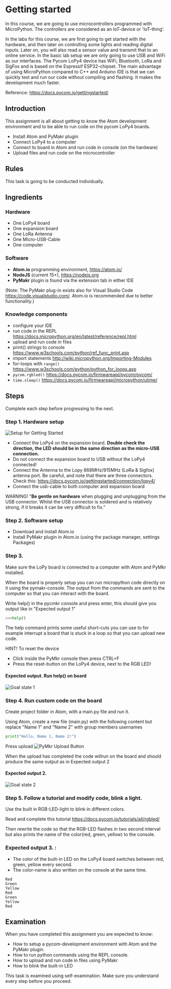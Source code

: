 # Getting started

In this course, we are going to use microcontrollers programmed with MicroPython. The controllers are considered as an IoT-device or 'IoT-thing'.

In the labs for this course, we are first going to get started with the hardware, and then later on controlling some lights and reading digital inputs. Later on, you will also read a sensor value and transmit that to an online service. In the basic lab setup we are only going to use USB and WiFi as our interfaces. The Pycom LoPy4 device has WiFi, Bluetooth, LoRa and SigFox and is based on the Espressif ESP32-chipset. The main advantage of using MicroPython compared to C++ and Arduino IDE is that we can quickly test and run our code without compiling and flashing. It makes the development much faster.

Reference:
https://docs.pycom.io/gettingstarted/

## Introduction

This assignment is all about getting to know the Atom development environment and to be able to run code on the pycom LoPy4 boards.

 * Install Atom and PyMakr plugin
 * Connect LoPy4 to a computer
 * Connect to board in Atom and run code in console (on the hardware)
 * Upload files and run code on the microcontroller

## Rules
This task is going to be conducted individually.

## Ingredients

### Hardware
 * One LoPy4 board
 * One expansion board
 * One LoRa Antenna
 * One Micro-USB-Cable
 * One computer

### Software
 * **Atom.io** programming environment, https://atom.io/
 * **NodeJS** (current 15+), https://nodejs.org
 * **PyMakr** plugin is found via the extension tab in either IDE

(Note: The PyMakr plug-in exists also for Visual Studio Code https://code.visualstudio.com/. Atom.io is recommended due to better functionality.)

### Knowledge components

 * configure your IDE
 * run code in the REPL https://docs.micropython.org/en/latest/reference/repl.html
 * upload and run code in files
 * print() strings to console https://www.w3schools.com/python/ref_func_print.asp
 * import statements http://wiki.micropython.org/Importing-Modules
 * for-loops with `range()` https://www.w3schools.com/python/python_for_loops.asp
 * `pycom.rgbled()` https://docs.pycom.io/firmwareapi/pycom/pycom/
 * `time.sleep()` https://docs.pycom.io/firmwareapi/micropython/utime/

## Steps
Complete each step before progressing to the next.

### Step 1. Hardware setup

![Setup for Getting Started](/images/1_hardware.png)
* Connect the LoPy4 on the expansion board. **Double check the direction, the LED should be in the same direction as the micro-USB connection.**
* Do not connect the expansion board to USB without the LoPy4 connected!
* Connect the Antenna to the Lopy 868MHz/915MHz (LoRa & Sigfox) antenna port. Be careful, and note that there are three connectors. Check this: https://docs.pycom.io/gettingstarted/connection/lopy4/
* Connect the usb-cable to both computer and expansion board


WARNING! "**Be gentle on hardware** when plugging and unplugging from the USB connector. Whilst the USB connector is soldered and is relatively strong, if it breaks  it can be very difficult to fix."

### Step 2. Software setup
 * Download and install Atom.io
 * Install PyMakr plugin in Atom.io (using the package manager, settings Packages)

### Step 3.
Make sure the LoPy board is connected to a computer with Atom and PyMkr installed.

When the board is properly setup you can run micropython code directly on it using the pymakr-console. The output from the commands are sent to the computer so that you can interact with the board.

Write help() in the pycmkr console and press enter, this should give you output like in "Expected output 1"
```python
>>>help()
```

The help command prints some useful short-cuts you can use to for example interrupt a board that is stuck in a loop so that you can upload new code.

HINT! To reset the device
 * Click inside the PyMkr console then press CTRL+F
 * Press the reset-button on the LoPy4 device, next to the RGB LED!


#### Expected output. Run help() on board
![Goal state 1](/images/1_goal_state_1.png)

### Step 4. Run custom code on the board
Create project folder in Atom, with a main.py file and run it.

Using Atom, create a new file (main.py) with the following content but replace "Name 1" and "Name 2" with group members usernames

```python
print("Hello, Name 1, Name 2!")
```

Press upload ![PyMkr Upload Button](/images/upload.png)

When the upload has completed the code willrun on the board and should produce the same output as in Expected output 2

#### Expected output 2.
![Goal state 2](/images/1_goal_state_2.png)

### Step 5. Follow a tutorial and modify code, blink a light.
Use the built in RGB-LED-light to blink in different colors.

Read and complete this tutorial
https://docs.pycom.io/tutorials/all/rgbled/

Then rewrite the code so that the RGB-LED flashes in two second interval but also prints the name of the color(red, green, yellow) to the console.

### Expected output 3. :

 * The color of the built-in LED on the LoPy4 board switches between red, green, yellow every second.
 * The color-name is also written on the console at the same time.

```
Red
Green
Yellow
Red
Green
Yellow
Red
```

## Examination

When you have completed this assignment you are expected to know:
 * How to setup a pycom-development environment with Atom and the PyMakr plugin.
 * How to run python commands using the REPL console.
 * How to upload and run code in files using PyMakr
 * How to blink the built-in LED

This task is examined using self-examination. Make sure you understand every step before you proceed.
